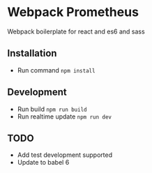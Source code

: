# Webpack Prometheus
Webpack boilerplate for react and es6 and sass

## Installation
 - Run command `npm install`

## Development

 - Run build `npm run build`
 - Run realtime update `npm run dev`

## TODO
 - Add test development supported
 - Update to babel 6
